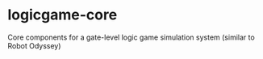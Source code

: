 logicgame-core
==============

Core components for a gate-level logic game simulation system (similar to Robot Odyssey)